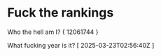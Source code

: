 # Fuck the rankings

Who the hell am I?
{ 12061744 }

What fucking year is it?
[ 2025-03-23T02:56:40Z ]
